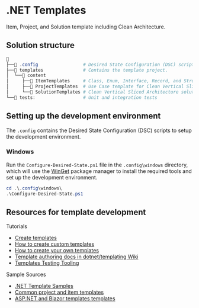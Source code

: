 # .NET Templates
Item, Project, and Solution template including Clean Architecture.

## Solution structure
```powershell
📁
├──📁 .config                 # Desired State Configuration (DSC) scripts to setup the development environment.
├──📁 templates               # Contains the template project.
│  └──📁 content
│     ├──📁 ItemTemplates     # Class, Enum, Interface, Record, and Struct templates.
│     ├──📁 ProjectTemplates  # Use Case template for Clean Vertical Sliced Architecture.
│     └──📁 SolutionTemplates # Clean Vertical Sliced Architecture solution template.
└──📁 tests:                  # Unit and integration tests
```

## Setting up the development environment
The `.config` contains the Desired State Configuration (DSC) scripts to setup the development environment.

### Windows
Run the `Configure-Desired-State.ps1` file in the `.config\windows` directory, which will use the [WinGet](https://learn.microsoft.com/windows/package-manager/winget/) package manager to install the required tools and set up the development environment.

```powershell
cd .\.config\windows\
.\Configure-Desired-State.ps1
```

## Resources for template development
Tutorials
- [Create templates](https://learn.microsoft.com/en-us/dotnet/core/tutorials/cli-templates-create-item-template)
- [How to create custom templates](https://learn.microsoft.com/en-us/dotnet/core/tools/custom-templates)
- [How to create your own templates](https://github.com/sayedihashimi/template-sample)
- [Template authoring docs in dotnet/templating Wiki](https://github.com/dotnet/templating/wiki)
- [Templates Testing Tooling](https://github.com/dotnet/templating/wiki/Templates-Testing-Tooling)

Sample Sources
- [.NET Template Samples](https://github.com/dotnet/templating/tree/main/dotnet-template-samples)
- [Common project and item templates](https://github.com/dotnet/sdk/tree/main/template_feed)
- [ASP.NET and Blazor templates templates](https://github.com/dotnet/aspnetcore/tree/main/src/ProjectTemplates)